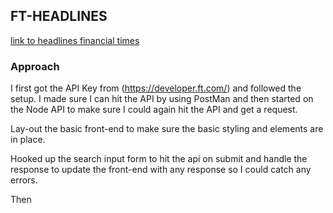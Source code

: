 ## FT-HEADLINES

[link to headlines financial times](https://headlines-financial-times.herokuapp.com/)

### Approach

I first got the API Key from (https://developer.ft.com/) and followed the setup.
I made sure I can hit the API by using PostMan and then started on the Node API to make sure I could again hit the API and get a request.

Lay-out the basic front-end to make sure the basic styling and elements are in place.

Hooked up the search input form to hit the api on submit and handle the response to update the front-end with any response so I could catch any errors.

Then
